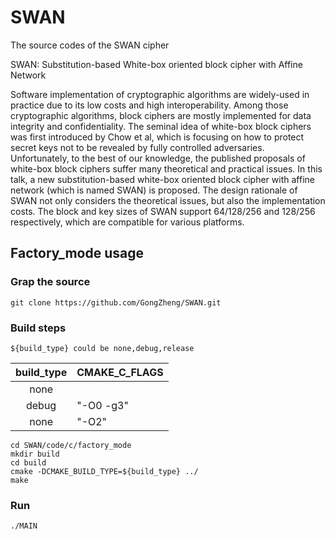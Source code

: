# SWAN
The source codes of the SWAN cipher

SWAN: Substitution-based White-box oriented block cipher with Affine Network

Software implementation of cryptographic algorithms are widely-used in practice due to its low costs and high interoperability. Among those cryptographic algorithms, block ciphers are mostly implemented for data integrity and confidentiality. The seminal idea of white-box block ciphers was first introduced by Chow et al, which is focusing on how to protect secret keys not to be revealed by fully controlled adversaries. Unfortunately, to the best of our knowledge, the published proposals of white-box block ciphers suffer many theoretical and practical issues. In this talk, a new substitution-based white-box oriented block cipher with affine network (which is named SWAN) is proposed. The design rationale of SWAN not only considers the theoretical issues, but also the implementation costs. The block and key sizes of SWAN support 64/128/256 and 128/256 respectively, which are compatible for various platforms.


## Factory_mode usage

### Grap the source
```
git clone https://github.com/GongZheng/SWAN.git
```

### Build steps

```
${build_type} could be none,debug,release
```


| build_type | CMAKE_C_FLAGS |
|:-------------:|:-------------|
| none |  |
|debug|"-O0 -g3"|
| none | "-O2" |


```
cd SWAN/code/c/factory_mode
mkdir build
cd build
cmake -DCMAKE_BUILD_TYPE=${build_type} ../
make
```


### Run

```
./MAIN
```

